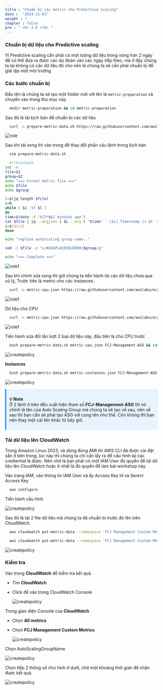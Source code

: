 ```yaml
---
title : "Chuẩn bị các metric cho Predictive scaling"
date :  "2024-11-01" 
weight : 7 
chapter : false
pre : " <b> 2.6 </b> "
---
```


### Chuẩn bị dữ liệu cho Predictive scaling

Vì Predictive scaling cần phải có một lượng dữ liệu trong vòng hơn 2 ngày để có thể đưa ra được các dự đoán vào các ngày tiếp theo, mà ở đây chúng ta lại không có các dữ liệu đó cho nên là chúng ta sẽ cần phải chuẩn bị để giải lập một môi trường 

### Các bước chuẩn bị

Đầu tên là chúng ta sẽ tạo một folder mới với tên là `metric-preparation` và chuyển vào trong thư mục này

  ```bash
    mkdir metric-preparation && cd metric-preparation
  ```

Sau đó là tải kịch bản để chuẩn bị các dữ liệu

  ```bash
    curl -o prepare-metric-data.sh https://raw.githubusercontent.com/awslabs/ec2-spot-workshops/master/workshops/efficient-and-resilient-ec2-auto-scaling/prepare-metric-data.sh
  ```

![role](/images/2.prerequisite/01-vpc.png)

Sau khi tải xong thì vào trong để thay đổi phần câu lệnh trong kịch bản

  ```bash
    vim prepare-metric-data.sh
  ```

  ```bash
    #!/bin/bash
set -e
file=$1
group=$2
echo "=== Format metric file ==="
echo $file
echo $group

l=$(jq length $file)
i=0
while [ $i -lt $l ]
do
  time=$(date -d "$[5*$i] minutes ago")
  cat $file | jq --argjson i $i --arg t "$time" '.[$i].Timestamp |= $t' > tmp.json && mv tmp.json $file
  i=$[$i+1]
done

echo "replace autoscaling group name.."

sed -i $file -e "s/#ASGPLACEHOLDER#/$group/g"

echo "=== Complete ==="

  ```

![role1](/images/2.prerequisite/02-CreateVPC.png)

Sau khi chỉnh sửa xong thì giờ chúng ta tiến hành tải các dữ liệu chưa qua xử lý, Trước tiên là metric cho các instances.

  ```bash
    curl -o metric-cpu.json https://raw.githubusercontent.com/awslabs/ec2-spot-workshops/master/workshops/efficient-and-resilient-ec2-auto-scaling/metric-cpu.json
  ```

![role1](/images/2.prerequisite/040-iamrole.png)

Dữ liệu cho CPU

  ```bash
    curl -o metric-cpu.json https://raw.githubusercontent.com/awslabs/ec2-spot-workshops/master/workshops/efficient-and-resilient-ec2-auto-scaling/metric-cpu.json
  ```
  
  ![role1](/images/2.prerequisite/040-iamrole.png)

Tiến hành sửa đổi lần lượt 2 loại dữ liệu này, đầu tiên là cho CPU trước

  ```bash
    bash prepare-metric-data.sh metric-cpu.json FCJ-Management-ASG && cat metric-cpu.json
  ```

![createpolicy](/images/2.prerequisite/041-iamrole.png)

**Instances**   

  ```bash
    bash prepare-metric-data.sh metric-instances.json FCJ-Management-ASG && cat metric-instances.json
  ```
  
  ![createpolicy](/images/2.prerequisite/041-iamrole.png)

<div style="background-color: #e7f3fe; border-left: 4px solid #2196F3; padding: 10px; margin: 10px 0;">

**💡 Note**  
Ở 2 lệnh ở trên đều xuất hiện tham số **FCJ-Management-ASG** thì nó chính là tên của Auto Scaling Group mà chúng ta sẽ tạo về sau, nên về sau thì bạn cần sẽ phải tạo ASG với cùng tên như thế. Còn không thì bạn nên thay một cái tên khác từ bây giờ.

</div>

### Tải dữ liệu lên CloudWatch

Trong Amazon Linux 2023, và dùng đúng AMI thì AWS CLI đã được cài đặt sẵn ở bên trong, lúc này thì chúng ta chỉ cần lấy ra để cấu hình lại các crediential là được. Nên nhớ là bạn phải có một IAM User đủ quyền để tải dữ liệu lên CloudWatch hoặc ít nhất là đủ quyền để làm bài workshop này.

Vào trang IAM, vào thông tin IAM User và ấy Access Key Id và Serect Access Key

  ```bash
    aws configure
  ```

Tiến hành cấu hình

  ![createpolicy](/images/2.prerequisite/041-iamrole.png)

Sau đó là tải 2 file dữ liệu mà chúng ta đã chuẩn bị trước đó lên trên CloudWatch

  ```bash
    aws cloudwatch put-metric-data --namespace 'FCJ Management Custom Metrics' --metric-data file://metric-cpu.json
  ```

  ```bash
    aws cloudwatch put-metric-data --namespace 'FCJ Management Custom Metrics' --metric-data file://metric-instances.json 
  ```

  ![createpolicy](/images/2.prerequisite/041-iamrole.png)

### Kiểm tra

Vào trong **CloudWatch** để kiểm tra kết quả

- Tìm **CloudWatch**
- Click để vào trong CloudWatch Console

  ![createpolicy](/images/2.prerequisite/041-iamrole.png)

Trong giao diện Console của **CloudWatch**

- Chọn **All metrics**
- Chọn **FCJ Management Custom Metrics**

  ![createpolicy](/images/2.prerequisite/041-iamrole.png)

Chọn AutoScalingGroupName

  ![createpolicy](/images/2.prerequisite/041-iamrole.png)

Chọn tiếp 2 thông số như hình ở dưới, chờ một khoảng thời gian để nhận được kết quả.

  ![createpolicy](/images/2.prerequisite/041-iamrole.png)



